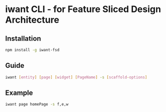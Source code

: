# iwant CLI - for Feature Sliced Design Architecture

## Installation

```sh
npm install -g iwant-fsd
```

## Guide

```sh
iwant [entity] [page] [widget] [PageName] -s [scaffold-options]
```

## Example

```sh
iwant page homePage -s f,e,w
```
